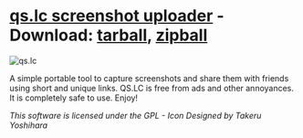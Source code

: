 [qs.lc screenshot uploader]("qs.lc") - Download: [tarball]("https://api.github.com/repos/qaisjp/qs.lc/tarball"), [zipball]("https://github.com/qaisjp/qs.lc/archive/master.zip")
=========================

![qs.lc](http://qs.lc/s/img/image_slide2.png)


A simple portable tool to capture screenshots and share them with friends using short and unique links. QS.LC is free from ads and other annoyances.
It is completely safe to use. Enjoy!


*This software is licensed under the GPL - Icon Designed by Takeru Yoshihara*

